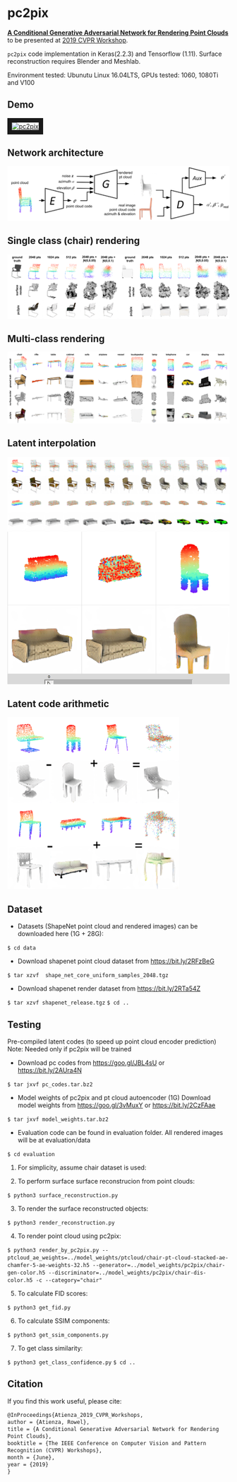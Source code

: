 # pc2pix
**[A Conditional Generative Adversarial Network for Rendering Point Clouds](http://openaccess.thecvf.com/content_CVPRW_2019/papers/3D-WidDGET/Atienza_A_Conditional_Generative_Adversarial_Network_for_Rendering_Point_Clouds_CVPRW_2019_paper.pdf)** to be presented at [2019 CVPR Workshop](https://sites.google.com/view/3d-widget/home?authuser=0).

`pc2pix` code implementation in Keras(2.2.3) and Tensorflow (1.11). Surface reconstruction requires Blender and Meshlab.

Environment tested: Ubunutu Linux 16.04LTS, GPUs tested: 1060, 1080Ti and V100

## Demo

<a href="http://www.youtube.com/watch?feature=player_embedded&v=qrkHhar_ynk
" target="_blank"><img src="http://img.youtube.com/vi/qrkHhar_ynk/0.jpg" 
alt="pc2pix" width="640" height="360" border="10" /></a>

## Network architecture
![Network](media/pc2pix.png)

## Single class (chair) rendering
![Chair render](media/row_of_chairs.png)

## Multi-class rendering
![All render](media/all_renders_row.png)

## Latent interpolation
![Latent interpolation](media/pc_interpolate.png)
![Sofa to Chair](media/sofa2chair.gif)

## Latent code arithmetic
<img src="media/pc_arithmetic.png" width="390" height="390">


## Dataset
- Datasets (ShapeNet point cloud and rendered images) can be downloaded here (1G + 28G):

`$ cd data`

- Download shapenet point cloud dataset from https://bit.ly/2RFzBeG

`$ tar xzvf  shape_net_core_uniform_samples_2048.tgz`

- Download shapenet render dataset from https://bit.ly/2RTa54Z 

`$ tar xzvf shapenet_release.tgz`
`$ cd ..`

## Testing 
Pre-compiled latent codes (to speed up point cloud encoder prediction)
Note: Needed only if pc2pix will be trained

- Download pc codes from https://goo.gl/JBL4sU or https://bit.ly/2AUra4N

`$ tar jxvf pc_codes.tar.bz2`

- Model weights of pc2pix and pt cloud autoencoder (1G)
Download model weights from https://goo.gl/3vMuxY or https://bit.ly/2CzFAae

`$ tar jxvf model_weights.tar.bz2`


- Evaluation code can be found in evaluation folder. All rendered images will be at evaluation/data

`$ cd evaluation`

1) For simplicity, assume chair dataset is used:

2) To perform surface surface reconstrucion from point clouds:

`$ python3 surface_reconstruction.py`

3) To render the surface reconstructed objects:

`$ python3 render_reconstruction.py`

4) To render point cloud using pc2pix:

`$ python3 render_by_pc2pix.py --ptcloud_ae_weights=../model_weights/ptcloud/chair-pt-cloud-stacked-ae-chamfer-5-ae-weights-32.h5 --generator=../model_weights/pc2pix/chair-gen-color.h5 --discriminator=../model_weights/pc2pix/chair-dis-color.h5 -c --category="chair"`

5) To calculate FID scores:

`$ python3 get_fid.py`

6) To calculate SSIM components:

`$ python3 get_ssim_components.py`

7) To get class similarity:

`$ python3 get_class_confidence.py`
`$ cd ..`

## Citation
If you find this work useful, please cite:

```
@InProceedings{Atienza_2019_CVPR_Workshops,
author = {Atienza, Rowel},
title = {A Conditional Generative Adversarial Network for Rendering Point Clouds},
booktitle = {The IEEE Conference on Computer Vision and Pattern Recognition (CVPR) Workshops},
month = {June},
year = {2019}
}
